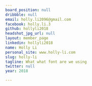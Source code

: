 ```yaml
---
board_position: null
dribbble: null
email: holly.li2096@gmail.com
facebook: holly.li.3
github: hollyli2018
headshot_jpg_url: null
layout: member_page
linkedin: hollyli2018
name: Holly Li
personal_site: www.holly-li.com
slug: holly-li
tagline: What what font are we using
twitter: null
year: 2018

---
```

